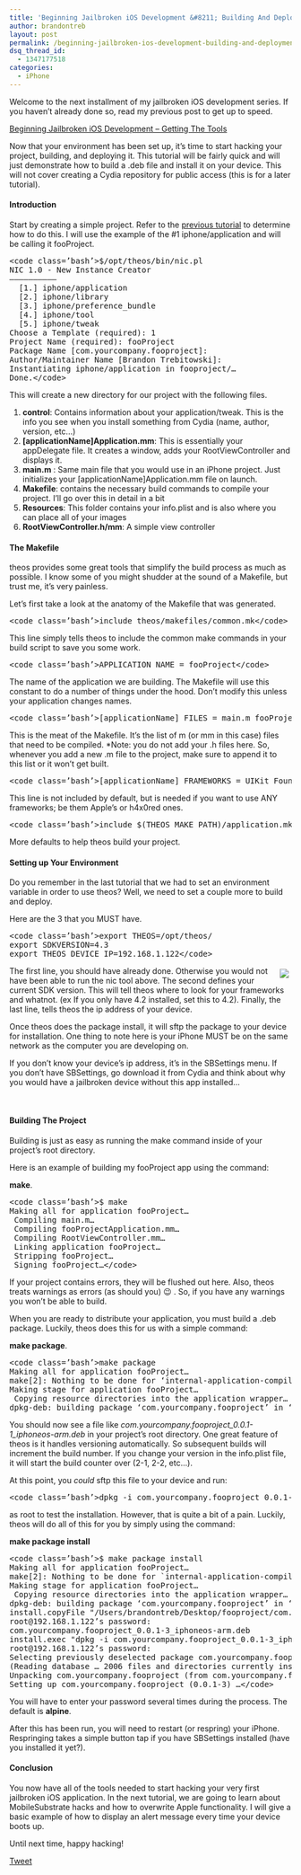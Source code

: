 ```yaml
---
title: 'Beginning Jailbroken iOS Development &#8211; Building And Deployment'
author: brandontreb
layout: post
permalink: /beginning-jailbroken-ios-development-building-and-deployment
dsq_thread_id:
  - 1347177518
categories:
  - iPhone
---
```

Welcome to the next installment of my jailbroken iOS development series. If you haven&#8217;t already done so, read my previous post to get up to speed.

[Beginning Jailbroken iOS Development &#8211; Getting The Tools][1]

Now that your environment has been set up, it&#8217;s time to start hacking your project, building, and deploying it. This tutorial will be fairly quick and will just demonstrate how to build a .deb file and install it on your device. This will not cover creating a Cydia repository for public access (this is for a later tutorial).

#### Introduction

Start by creating a simple project. Refer to the [previous tutorial][1] to determine how to do this. I will use the example of the #1 iphone/application and will be calling it fooProject.

<div>
  <pre>&lt;code class=’bash’>$/opt/theos/bin/nic.pl
NIC 1.0 - New Instance Creator
——————————
  [1.] iphone/application
  [2.] iphone/library
  [3.] iphone/preference_bundle
  [4.] iphone/tool
  [5.] iphone/tweak
Choose a Template (required): 1
Project Name (required): fooProject
Package Name [com.yourcompany.fooproject]:    
Author/Maintainer Name [Brandon Trebitowski]: 
Instantiating iphone/application in fooproject/…
Done.&lt;/code></pre>
</div>

This will create a new directory for our project with the following files.

  1. **control**: Contains information about your application/tweak. This is the info you see when you install something from Cydia (name, author, version, etc&#8230;)
  2. **[applicationName]Application.mm**: This is essentially your appDelegate file. It creates a window, adds your RootViewController and displays it.
  3. **main.m** : Same main file that you would use in an iPhone project. Just initializes your [applicationName]Application.mm file on launch.
  4. **Makefile**: contains the necessary build commands to compile your project. I&#8217;ll go over this in detail in a bit
  5. **Resources**: This folder contains your info.plist and is also where you can place all of your images
  6. **RootViewController.h/mm**: A simple view controller

#### The Makefile

theos provides some great tools that simplify the build process as much as possible. I know some of you might shudder at the sound of a Makefile, but trust me, it&#8217;s very painless.

Let&#8217;s first take a look at the anatomy of the Makefile that was generated.

<div>
  <pre>&lt;code class=’bash’>include theos/makefiles/common.mk&lt;/code></pre>
</div>

This line simply tells theos to include the common make commands in your build script to save you some work.

<div>
  <pre>&lt;code class=’bash’>APPLICATION_NAME = fooProject&lt;/code></pre>
</div>

The name of the application we are building. The Makefile will use this constant to do a number of things under the hood. Don&#8217;t modify this unless your application changes names.

<div>
  <pre>&lt;code class=’bash’>[applicationName]_FILES = main.m fooProjectApplication.mm RootViewController.mm&lt;/code></pre>
</div>

This is the meat of the Makefile. It&#8217;s the list of m (or mm in this case) files that need to be compiled. *Note: you do not add your .h files here. So, whenever you add a new .m file to the project, make sure to append it to this list or it won&#8217;t get built.

<div>
  <pre>&lt;code class=’bash’>[applicationName]_FRAMEWORKS = UIKit Foundation QuartzCore AudioToolbox CoreGraphics&lt;/code></pre>
</div>

This line is not included by default, but is needed if you want to use ANY frameworks; be them Apple&#8217;s or h4x0red ones.

<div>
  <pre>&lt;code class=’bash’>include $(THEOS_MAKE_PATH)/application.mk&lt;/code></pre>
</div>

More defaults to help theos build your project.

#### Setting up Your Environment

Do you remember in the last tutorial that we had to set an environment variable in order to use theos? Well, we need to set a couple more to build and deploy.

Here are the 3 that you MUST have.

<div>
  <pre>&lt;code class=’bash’>export THEOS=/opt/theos/
export SDKVERSION=4.3
export THEOS_DEVICE_IP=192.168.1.122&lt;/code></pre>
</div>

<img src="/img/post_images/2011/04/sbsettings.png" style="float:right;padding:5px" />

The first line, you should have already done. Otherwise you would not have been able to run the nic tool above. The second defines your current SDK version. This will tell theos where to look for your frameworks and whatnot. (ex If you only have 4.2 installed, set this to 4.2). Finally, the last line, tells theos the ip address of your device.

Once theos does the package install, it will sftp the package to your device for installation. One thing to note here is your iPhone MUST be on the same network as the computer you are developing on.

If you don&#8217;t know your device&#8217;s ip address, it&#8217;s in the SBSettings menu. If you don&#8217;t have SBSettings, go download it from Cydia and think about why you would have a jailbroken device without this app installed&#8230;

<div style="clear:both">
  &nbsp;
</div>

#### Building The Project

Building is just as easy as running the make command inside of your project&#8217;s root directory.

Here is an example of building my fooProject app using the command:

**make**.

<div>
  <pre>&lt;code class=’bash’>$ make
Making all for application fooProject…
 Compiling main.m…
 Compiling fooProjectApplication.mm…
 Compiling RootViewController.mm…
 Linking application fooProject…
 Stripping fooProject…
 Signing fooProject…&lt;/code></pre>
</div>

If your project contains errors, they will be flushed out here. Also, theos treats warnings as errors (as should you) 😉 . So, if you have any warnings you won&#8217;t be able to build.

When you are ready to distribute your application, you must build a .deb package. Luckily, theos does this for us with a simple command:

**make package**.

<div>
  <pre>&lt;code class=’bash’>make package
Making all for application fooProject…
make[2]: Nothing to be done for ‘internal-application-compile’.
Making stage for application fooProject…
 Copying resource directories into the application wrapper…
dpkg-deb: building package ‘com.yourcompany.fooproject’ in ‘/Users/brandontreb/Desktop/fooproject/com.yourcompany.fooproject_0.0.1-1_iphoneos-arm.deb’.&lt;/code></pre>
</div>

You should now see a file like *com.yourcompany.fooproject\_0.0.1-1\_iphoneos-arm.deb* in your project&#8217;s root directory. One great feature of theos is it handles versioning automatically. So subsequent builds will increment the build number. If you change your version in the info.plist file, it will start the build counter over (2-1, 2-2, etc&#8230;).

At this point, you *could* sftp this file to your device and run:

<div>
  <pre>&lt;code class=’bash’>dpkg -i com.yourcompany.fooproject_0.0.1-1_iphoneos-arm.deb&lt;/code></pre>
</div>

as root to test the installation. However, that is quite a bit of a pain. Luckily, theos will do all of this for you by simply using the command:

**make package install**

<div>
  <pre>&lt;code class=’bash’>$ make package install
Making all for application fooProject…
make[2]: Nothing to be done for `internal-application-compile’.
Making stage for application fooProject…
 Copying resource directories into the application wrapper…
dpkg-deb: building package ‘com.yourcompany.fooproject’ in ‘/Users/brandontreb/Desktop/fooproject/com.yourcompany.fooproject_0.0.1-3_iphoneos-arm.deb’.
install.copyFile "/Users/brandontreb/Desktop/fooproject/com.yourcompany.fooproject_0.0.1-3_iphoneos-arm.deb" "com.yourcompany.fooproject_0.0.1-3_iphoneos-arm.deb"
root@192.168.1.122’s password: 
com.yourcompany.fooproject_0.0.1-3_iphoneos-arm.deb                                                                                                                                                                                                                              100% 4434     4.3KB/s   00:00    
install.exec "dpkg -i com.yourcompany.fooproject_0.0.1-3_iphoneos-arm.deb"
root@192.168.1.122’s password: 
Selecting previously deselected package com.yourcompany.fooproject.
(Reading database … 2006 files and directories currently installed.)
Unpacking com.yourcompany.fooproject (from com.yourcompany.fooproject_0.0.1-3_iphoneos-arm.deb) …
Setting up com.yourcompany.fooproject (0.0.1-3) …&lt;/code></pre>
</div>

You will have to enter your password several times during the process. The default is **alpine**.

After this has been run, you will need to restart (or respring) your iPhone. Respringing takes a simple button tap if you have SBSettings installed (have you installed it yet?).

#### Conclusion

You now have all of the tools needed to start hacking your very first jailbroken iOS application. In the next tutorial, we are going to learn about MobileSubstrate hacks and how to overwrite Apple functionality. I will give a basic example of how to display an alert message every time your device boots up.

Until next time, happy hacking!

<div style="">
  <a href="http://twitter.com/share" class="twitter-share-button" data-count="horizontal" data-text="Beginning Jailbroken iOS Development - Building And Deployment" data-url="http://brandontreb.com/beginning-jailbroken-ios-development-building-and-deployment"  data-via="brandontreb" data-related="brandontreb:">Tweet</a>
</div>

 [1]: /beginning-jailbroken-ios-development-getting-the-tools/